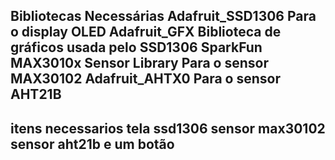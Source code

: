 Bibliotecas Necessárias 
Adafruit_SSD1306 Para o display OLED
Adafruit_GFX Biblioteca de gráficos usada pelo SSD1306
SparkFun MAX3010x Sensor Library Para o sensor MAX30102
Adafruit_AHTX0 Para o sensor AHT21B
-----------------------------------------------------------------------------------------------------------------------------------------------------------------------------------------------------------------------
itens necessarios
tela ssd1306
sensor max30102
sensor aht21b 
e um botão
-----------------------------------------------------------------------------------------------------------------------------------------------------------------------------------------------------------------------
